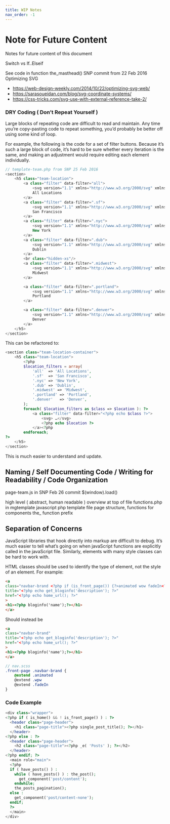 ```yaml
---
title: WIP Notes
nav_order: -1
---
```


# Note for Future Content
Notes for future content of this document

Switch vs If..Elseif

See code in function the_masthead() SNP commit from 22 Feb 2016
Optimizing SVG
- https://web-design-weekly.com/2014/10/22/optimizing-svg-web/
- https://sarasoueidan.com/blog/svg-coordinate-systems/
- https://css-tricks.com/svg-use-with-external-reference-take-2/

### DRY Coding ( Don’t Repeat Yourself )
Large blocks of repeating code are difficult to read and maintain.  Any time you’re copy-pasting code to repeat something, you’d probably be better off using some kind of loop.

For example, the following is the code for a set of filter buttons.  Because it’s such a large block of code, it’s hard to be sure whether every iteration is the same, and making an adjustment would require editing each element individually.

```php
// template-team.php from SNP 25 Feb 2016
<section>
	<h5 class="team-location">
		<a class="filter" data-filter="all">
			<svg version="1.1" xmlns="http://www.w3.org/2000/svg" xmlns:xlink="http://www.w3.org/1999/xlink" x="0px" y="0px" width="15px" height="14px" viewBox="0 0 15 14" enable-background="new 0 0 15 14" xml:space="preserve"><polygon fill="#DADADA" points="5.795,12.843 0.28,6.897 1.747,5.537 5.801,9.909 13.256,1.94 14.717,3.307"/></svg>
			All Locations
		</a>
		<a class="filter" data-filter=".sf">
			<svg version="1.1" xmlns="http://www.w3.org/2000/svg" xmlns:xlink="http://www.w3.org/1999/xlink" x="0px" y="0px" width="15px" height="14px" viewBox="0 0 15 14" enable-background="new 0 0 15 14" xml:space="preserve"><polygon fill="#DADADA" points="5.795,12.843 0.28,6.897 1.747,5.537 5.801,9.909 13.256,1.94 14.717,3.307"/></svg>
			San Francisco
		</a>
		<a class="filter" data-filter=".nyc">
			<svg version="1.1" xmlns="http://www.w3.org/2000/svg" xmlns:xlink="http://www.w3.org/1999/xlink" x="0px" y="0px" width="15px" height="14px" viewBox="0 0 15 14" enable-background="new 0 0 15 14" xml:space="preserve"><polygon fill="#DADADA" points="5.795,12.843 0.28,6.897 1.747,5.537 5.801,9.909 13.256,1.94 14.717,3.307"/></svg>
			New York
		</a>
		<a class="filter" data-filter=".dub">
			<svg version="1.1" xmlns="http://www.w3.org/2000/svg" xmlns:xlink="http://www.w3.org/1999/xlink" x="0px" y="0px" width="15px" height="14px" viewBox="0 0 15 14" enable-background="new 0 0 15 14" xml:space="preserve"><polygon fill="#DADADA" points="5.795,12.843 0.28,6.897 1.747,5.537 5.801,9.909 13.256,1.94 14.717,3.307"/></svg>
			Dublin
		</a>
		<br class="hidden-xs"/>
		<a class="filter" data-filter=".midwest">
			<svg version="1.1" xmlns="http://www.w3.org/2000/svg" xmlns:xlink="http://www.w3.org/1999/xlink" x="0px" y="0px" width="15px" height="14px" viewBox="0 0 15 14" enable-background="new 0 0 15 14" xml:space="preserve"><polygon fill="#DADADA" points="5.795,12.843 0.28,6.897 1.747,5.537 5.801,9.909 13.256,1.94 14.717,3.307"/></svg>
			Midwest
		</a>

		<a class="filter" data-filter=".portland">
			<svg version="1.1" xmlns="http://www.w3.org/2000/svg" xmlns:xlink="http://www.w3.org/1999/xlink" x="0px" y="0px" width="15px" height="14px" viewBox="0 0 15 14" enable-background="new 0 0 15 14" xml:space="preserve"><polygon fill="#DADADA" points="5.795,12.843 0.28,6.897 1.747,5.537 5.801,9.909 13.256,1.94 14.717,3.307"/></svg>
			Portland
		</a>

		<a class="filter" data-filter=".denver">
			<svg version="1.1" xmlns="http://www.w3.org/2000/svg" xmlns:xlink="http://www.w3.org/1999/xlink" x="0px" y="0px" width="15px" height="14px" viewBox="0 0 15 14" enable-background="new 0 0 15 14" xml:space="preserve"><polygon fill="#DADADA" points="5.795,12.843 0.28,6.897 1.747,5.537 5.801,9.909 13.256,1.94 14.717,3.307"/></svg>
			Denver
		</a>
	</h5>
</section>
```

This can be refactored to:
```php
<section class="team-location-container">
	<h5 class="team-location">
		<?php
		$location_filters = array(
			'all'  => 'All Locations',
			'.sf'  => 'San Francisco',
			'.nyc' => 'New York',
			'.dub' => 'Dublin',
			'.midwest' => 'Midwest',
			'.portland' => 'Portland',
			'.denver'   => 'Denver',
		);
		foreach( $location_filters as $class => $location ): ?>
			<a class="filter" data-filter="<?php echo $class ?>">
				<svg> …</svg>
				<?php echo $location ?>
			</a><?php
		endforeach;
?>
	</h5>
</section>
```

This is much easier to understand and update.

## Naming / Self Documenting Code / Writing for Readability / Code Organization
page-team.js in SNP Feb 26 commit $(window).load()

high level ( abstract, human readable ) overview at top of file
functions.php in mgtemplate
javascript
php template file
page structure, functions for components
the_ function prefix

## Separation of Concerns
JavaScript libraries that hook directly into markup are difficult to debug. It’s much easier to tell what’s going on when javaScript functions are explicitly called in the javaScript file.  Similarly, elements with many style classes can be hard to work with.

HTML classes should be used to identify the type of element, not the style of an element.
For example:
```html
<a
class="navbar-brand <?php if (is_front_page()) {?>animated wow fadeIn<?php } ?>"
title="<?php echo get_bloginfo('description'); ?>"
href="<?php echo home_url(); ?>"
>
<h1><?php bloginfo('name');?></h1>
</a>
```
Should instead be

```html
<a
class="navbar-brand"
title="<?php echo get_bloginfo('description'); ?>"
href="<?php echo home_url(); ?>"
>
<h1><?php bloginfo('name');?></h1>
</a>
```
```scss
// nav.scss
.front-page .navbar-brand {
	@extend .animated
	@extend .wpw
	@extend .fadeIn
}
```


### Code Example
```php
<div class="wrapper">
<?php if ( is_home() && ! is_front_page() ) : ?>
  <header class="page-header">
    <h1 class="page-title"><?php single_post_title(); ?></h1>
  </header>
<?php else : ?>
  <header class="page-header">
    <h2 class="page-title"><?php _e( 'Posts' ); ?></h2>
  </header>
<?php endif; ?>
  <main role="main">
  <?php
  if ( have_posts() ) :
    while ( have_posts() ) : the_post();
      get_component('post/content');
    endwhile;
    the_posts_pagination();
  else :
    get_component('post/content-none');
  endif;
  ?>
  </main>
</div>
```
